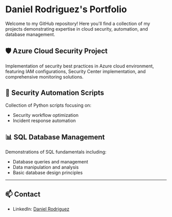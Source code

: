 # Daniel Rodriguez's Portfolio

Welcome to my GitHub repository! Here you'll find a collection of my projects demonstrating expertise in cloud security, automation, and database management.

## 🛡️ Azure Cloud Security Project
Implementation of security best practices in Azure cloud environment, featuring IAM configurations, Security Center implementation, and comprehensive monitoring solutions.

## 🐍 Security Automation Scripts
Collection of Python scripts focusing on:
- Security workflow optimization
- Incident response automation

## 📊 SQL Database Management
Demonstrations of SQL fundamentals including:
- Database queries and management
- Data manipulation and analysis
- Basic database design principles

---

## 📫 Contact
- LinkedIn: [Daniel Rodriguez](https://www.linkedin.com/in/daniel-a-rodriguez168/)
